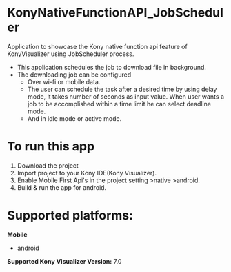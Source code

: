 # KonyNativeFunctionAPI_JobScheduler
Application to showcase the Kony native function api feature of KonyVisualizer using JobScheduler process.
- This application schedules the job to download file in background.
- The downloading job can be configured 
	- Over wi-fi or mobile data.
	- The user can schedule the task after a desired time by using delay mode, it takes number of seconds as input value.
	  When user wants a job to be accomplished within a time limit he can select deadline mode.
	- And in idle mode or active mode.

# To run this app

1. Download the project
2. Import project to your Kony IDE(Kony Visualizer).
3. Enable Mobile First Api's in the project setting >native >android.
4. Build & run the app for android.

# Supported platforms:
**Mobile**
 * android

**Supported Kony Visualizer Version:** 7.0
